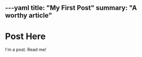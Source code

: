 ---yaml
title:      "My First Post"
summary:  "A worthy article"
---

# Post Here
I'm a post. Read me!